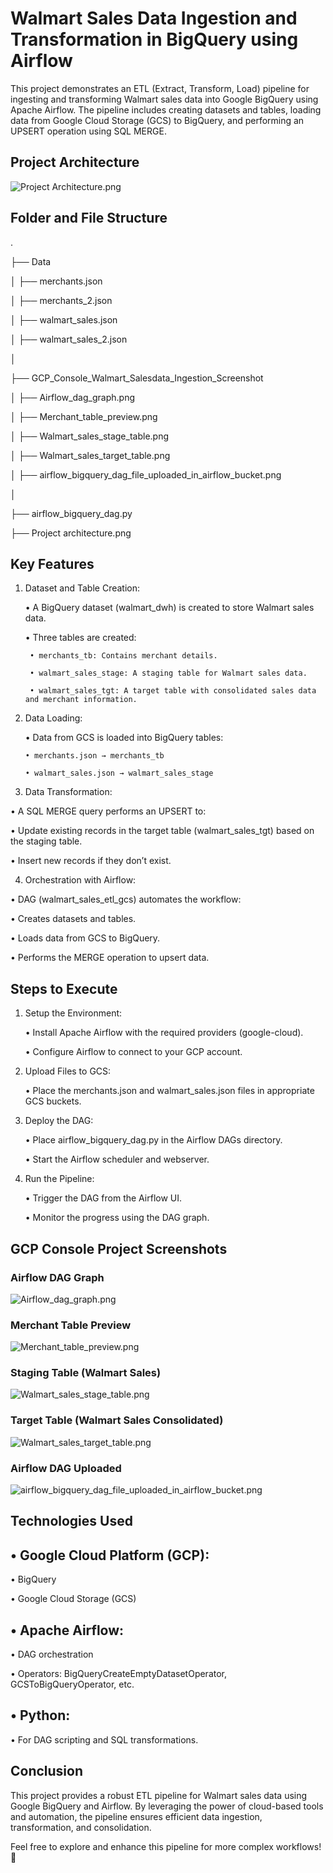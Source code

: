 # Walmart Sales Data Ingestion and Transformation in BigQuery using Airflow

This project demonstrates an ETL (Extract, Transform, Load) pipeline for ingesting and transforming Walmart sales data into Google BigQuery using Apache Airflow. The pipeline includes creating datasets and tables, loading data from Google Cloud Storage (GCS) to BigQuery, and performing an UPSERT operation using SQL MERGE.

## Project Architecture
![Project Architecture.png](https://github.com/Kaushik-Puttaswamy/Walmart-Sales-Data-Ingestion-and-Transformation-in-BigQuery-using-Airflow/blob/main/Project%20architecture.png)

## Folder and File Structure
.

├── Data

│   ├── merchants.json

│   ├── merchants_2.json

│   ├── walmart_sales.json

│   ├── walmart_sales_2.json

│

├── GCP_Console_Walmart_Salesdata_Ingestion_Screenshot

│   ├── Airflow_dag_graph.png

│   ├── Merchant_table_preview.png

│   ├── Walmart_sales_stage_table.png

│   ├── Walmart_sales_target_table.png

│   ├── airflow_bigquery_dag_file_uploaded_in_airflow_bucket.png

│

├── airflow_bigquery_dag.py

├── Project architecture.png

## Key Features

1. Dataset and Table Creation:
	
	• A BigQuery dataset (walmart_dwh) is created to store Walmart sales data.
	
	• Three tables are created:
	  
		• merchants_tb: Contains merchant details.
	
  		• walmart_sales_stage: A staging table for Walmart sales data.
	
		• walmart_sales_tgt: A target table with consolidated sales data and merchant information.
	
2.	Data Loading:
	
 	• Data from GCS is loaded into BigQuery tables:
	
   		• merchants.json → merchants_tb
	
   		• walmart_sales.json → walmart_sales_stage

3.	Data Transformation:
	
 •	A SQL MERGE query performs an UPSERT to:
	  
   •	Update existing records in the target table (walmart_sales_tgt) based on the staging table.
	
   •	Insert new records if they don’t exist.

4.	Orchestration with Airflow:
	
 •	DAG (walmart_sales_etl_gcs) automates the workflow:
	
   •	Creates datasets and tables.
	
   •	Loads data from GCS to BigQuery.
	
   •	Performs the MERGE operation to upsert data.


## Steps to Execute

1.	Setup the Environment:
	
 	•	Install Apache Airflow with the required providers (google-cloud).
	
 	•	Configure Airflow to connect to your GCP account.
	
 
2.	Upload Files to GCS:
	
 	•	Place the merchants.json and walmart_sales.json files in appropriate GCS buckets.

3.	Deploy the DAG:
	
 	•	Place airflow_bigquery_dag.py in the Airflow DAGs directory.
	
 	•	Start the Airflow scheduler and webserver.

4.	Run the Pipeline:
	
 	•	Trigger the DAG from the Airflow UI.
	
 	•	Monitor the progress using the DAG graph.

## GCP Console Project Screenshots

### Airflow DAG Graph

![Airflow_dag_graph.png](https://github.com/Kaushik-Puttaswamy/Walmart-Sales-Data-Ingestion-and-Transformation-in-BigQuery-using-Airflow/blob/main/GCP_Console_Walmart_Salesdata_Ingestion_Screenshot/Airflow_dag_graph.png)

### Merchant Table Preview

![Merchant_table_preview.png](https://github.com/Kaushik-Puttaswamy/Walmart-Sales-Data-Ingestion-and-Transformation-in-BigQuery-using-Airflow/blob/main/GCP_Console_Walmart_Salesdata_Ingestion_Screenshot/Merchant_table_preview.png)

### Staging Table (Walmart Sales)

![Walmart_sales_stage_table.png](https://github.com/Kaushik-Puttaswamy/Walmart-Sales-Data-Ingestion-and-Transformation-in-BigQuery-using-Airflow/blob/main/GCP_Console_Walmart_Salesdata_Ingestion_Screenshot/Walmart_sales_stage_table.png)

### Target Table (Walmart Sales Consolidated)

![Walmart_sales_target_table.png](https://github.com/Kaushik-Puttaswamy/Walmart-Sales-Data-Ingestion-and-Transformation-in-BigQuery-using-Airflow/blob/main/GCP_Console_Walmart_Salesdata_Ingestion_Screenshot/Walmart_sales_target_table.png)

### Airflow DAG Uploaded

![airflow_bigquery_dag_file_uploaded_in_airflow_bucket.png](https://github.com/Kaushik-Puttaswamy/Walmart-Sales-Data-Ingestion-and-Transformation-in-BigQuery-using-Airflow/blob/main/GCP_Console_Walmart_Salesdata_Ingestion_Screenshot/airflow_bigquery_dag_file_uploaded_in_airflow_bucket.png)

## Technologies Used
	
 ## •	Google Cloud Platform (GCP):
	
 •	BigQuery
	
 •	Google Cloud Storage (GCS)
	
 ## •	Apache Airflow:
	
 •	DAG orchestration
	
 •	Operators: BigQueryCreateEmptyDatasetOperator, GCSToBigQueryOperator, etc.
	
 ## •	Python:
	
 •	For DAG scripting and SQL transformations.

 ## Conclusion

This project provides a robust ETL pipeline for Walmart sales data using Google BigQuery and Airflow. By leveraging the power of cloud-based tools and automation, the pipeline ensures efficient data ingestion, transformation, and consolidation.

Feel free to explore and enhance this pipeline for more complex workflows! 🚀
